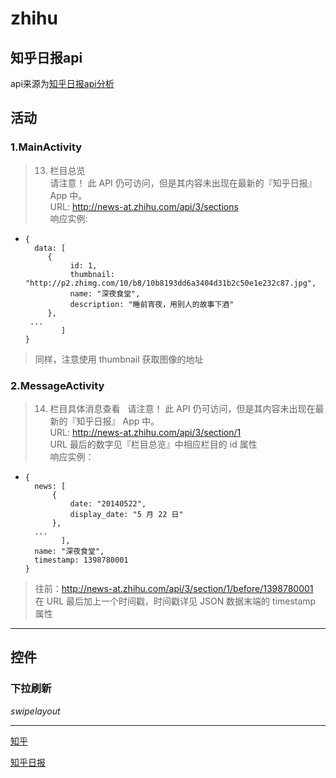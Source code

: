 # zhihu

## 知乎日报api

api来源为[知乎日报api分析][zhihu_api]

## 活动

### 1.MainActivity  
>13. 栏目总览  
>请注意！ 此 API 仍可访问，但是其内容未出现在最新的『知乎日报』 App 中。  
>URL: http://news-at.zhihu.com/api/3/sections  
>响应实例:  
*  
      {  
        data: [  
           {  
                id: 1,  
                thumbnail: "http://p2.zhimg.com/10/b8/10b8193dd6a3404d31b2c50e1e232c87.jpg",  
                name: "深夜食堂",  
                description: "睡前宵夜，用别人的故事下酒"  
           },  
       ...  
              ]  
      } 

>同样，注意使用 thumbnail 获取图像的地址

### 2.MessageActivity  
>14. 栏目具体消息查看  
>请注意！ 此 API 仍可访问，但是其内容未出现在最新的『知乎日报』 App 中。  
>URL: http://news-at.zhihu.com/api/3/section/1  
>URL 最后的数字见『栏目总览』中相应栏目的 id 属性  
>响应实例：  
*  
      {  
        news: [  
            {  
                date: "20140522",  
                display_date: "5 月 22 日"  
            },  
        ...  
              ],  
        name: "深夜食堂",  
        timestamp: 1398780001  
      } 

>往前：http://news-at.zhihu.com/api/3/section/1/before/1398780001  
>在 URL 最后加上一个时间戳，时间戳详见 JSON 数据末端的 timestamp 属性

*  *  *  *
## 控件

### 下拉刷新  
*swipelayout*

*  *  *  *

[知乎][zhihu]

[知乎日报][zhihu_daily]

[zhihu]:www.zhihu.com "知乎"

[zhihu_api]:https://github.com/izzyleung/ZhihuDailyPurify/wiki/%E7%9F%A5%E4%B9%8E%E6%97%A5%E6%8A%A5-API-%E5%88%86%E6%9E%90"知乎日报api分析"

[zhihu_daily]:https://daily.zhihu.com/"知乎日报"
